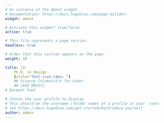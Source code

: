 ```yaml
---
# An instance of the About widget.
# Documentation: https://docs.hugoblox.com/page-builder/
widget: about

# Activate this widget? true/false
active: true

# This file represents a page section.
headless: true

# Order that this section appears on the page.
weight: 10

title: |2-
    Ph.D. in Design 
    {style="font-size:14px; "}
    ## Science Columnist✍️ for Guokr 
    ## LEGO MOCer🧱
# Dormant Poet

# Choose the user profile to display
# This should be the username (folder name) of a profile in your `content/authors/` folder.
# See https://docs.hugoblox.com/get-started/#introduce-yourself
author: admin
---
```

